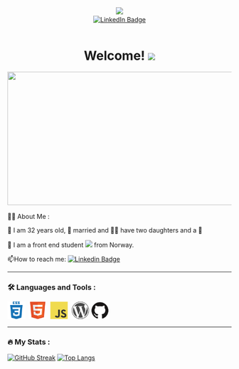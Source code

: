 <div id="header" align="center">
<!--   <img src="https://media.giphy.com/media/M9gbBd9nbDrOTu1Mqx/giphy.gif" width="100"/> -->
  <img src="https://media.tenor.com/flflC6GFzO8AAAAd/sultan-alrefaei-programmer.gif" width="100"/>
</div>


<div id="badges" align="center">
  <a href="your-linkedin-URL">
    <img src="https://img.shields.io/badge/LinkedIn-blue?style=for-the-badge&logo=linkedin&logoColor=white" alt="LinkedIn Badge"/>
  </a>
</div>


<div id="github-counter" align="center">
  <img src="https://komarev.com/ghpvc/?username=your-github-Eivind-Gjerloew-Sundboe&style=flat-square&color=blue" alt=""/>
</div>


<h1  align="center">
  Welcome!
  <img src="https://media.giphy.com/media/hvRJCLFzcasrR4ia7z/giphy.gif" width="30px"/>
</h1>

<div align="center">
  <img src="https://media0.giphy.com/media/dWesBcTLavkZuG35MI/giphy.gif?cid=ecf05e479hxq4jhqd2o3gmfzv8celmw5hzosmowx5o20svs0&rid=giphy.gif&ct=g" width="600" height="300"/>
</div>


:man_technologist: About Me :

:information_desk_person: I am 32 years old, 
:couple: married and
:baby::baby: have two daughters and a :dog:




:notebook: I am a front end student  <img src="https://media.giphy.com/media/WUlplcMpOCEmTGBtBW/giphy.gif" width="30"> from Norway.


:mailbox:How to reach me: [![Linkedin Badge](https://img.shields.io/badge/-Eivind-blue?style=flat&logo=Linkedin&logoColor=white)](https://www.linkedin.com/in/eivind-berg-sundb%C3%B8-9064b79a/)


---

### :hammer_and_wrench: Languages and Tools :

<div>
  <img src="https://github.com/devicons/devicon/blob/master/icons/css3/css3-plain-wordmark.svg"  title="CSS3" alt="CSS" width="40" height="40"/>&nbsp;
  <img src="https://github.com/devicons/devicon/blob/master/icons/html5/html5-original.svg" title="HTML5" alt="HTML" width="40" height="40"/>&nbsp;
  <img src="https://github.com/devicons/devicon/blob/master/icons/javascript/javascript-original.svg" title="JavaScript" alt="JavaScript" width="40" height="40"/>&nbsp;
  <img src="https://github.com/devicons/devicon/blob/master/icons/wordpress/wordpress-plain.svg" title="Wordpress" alt="Wordpress" width="40" height="40"/>
  <img src="https://github.com/devicons/devicon/blob/master/icons/github/github-original.svg" title="Github" alt="Github" width="40" height="40"/>
</div>


---

### :fire: My Stats :
[![GitHub Streak](https://streak-stats.demolab.com?user=EivindSundbo&border_radius=50&date_format=j%20M%5B%20Y%5D)](https://git.io/streak-stats)
[![Top Langs](https://github-readme-stats.vercel.app/api/top-langs/?username=EivindSundbo&border_radius=50)](https://github.com/anuraghazra/github-readme-stats)

